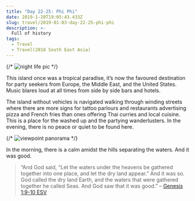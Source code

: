 ```yaml
---
title: "Day 22-25: Phi Phi"
date: 2019-1-20T19:05:43.433Z
slug: travel/2019-01-03-day-22-25-phi-phi
description: >-
  Full of history
tags:
  - Travel
  - Travel(2018 South East Asia)
---
```


{/*  ![night life pic](../images/uploads/)  */}

This island once was a tropical paradise, it’s now the favoured destination for party seekers from Europe, the Middle East, and the United States. Music blares loud at all times from side by side bars and hotels.

The island without vehicles is navigated walking through winding streets where there are more signs for tattoo parlours and restaurants advertising pizza and French fries than ones offering Thai curries and local cuisine. This is a place for the washed up and the partying wanderlusters. In the evening, there is no peace or quiet to be found here.

{/*  ![viewpoint panorama](../images/uploads/)  */}

In the morning, there is a calm amidst the hills separating the waters. And it was good.

> “And God said, “Let the waters under the heavens be gathered together into one place, and let the dry land appear.” And it was so. God called the dry land Earth, and the waters that were gathered together he called Seas. And God saw that it was good.” – [Genesis‬ ‭1:9-10‬ ‭ESV‬‬](https://bible.com/59/gen.1.9-10.esv)
